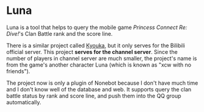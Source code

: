 # Luna

Luna is a tool that helps to query the mobile game *Princess Connect Re: Dive!*'s Clan Battle rank and the score line. 

There is a similar project called [Kyouka](https://kengxxiao.github.io/Kyouka/), but it only serves for the Bilibili official server. This project **serves for the channel server**. Since the number of players in channel server are much smaller, the project's name is from the game's another character Luna (which is known as "xcw with no friends").

The project now is only a plugin of Nonebot because I don't have much time and I don't know well of the database and web.  It supports query the clan battle status by rank and score line, and push them into the QQ group automatically.